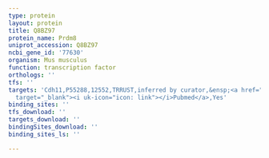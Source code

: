 ```yaml
---
type: protein
layout: protein
title: Q8BZ97
protein_name: Prdm8
uniprot_accession: Q8BZ97
ncbi_gene_id: '77630'
organism: Mus musculus
function: transcription factor
orthologs: ''
tfs: ''
targets: 'Cdh11,P55288,12552,TRRUST,inferred by curator,&ensp;<a href="https://www.ncbi.nlm.nih.gov/pubmed/?term=22284184%5Buid%5D+OR+29087512%5Buid%5D"
  target="_blank"><i uk-icon="icon: link"></i>Pubmed</a>,Yes'
binding_sites: ''
tfs_download: ''
targets_download: ''
bindingSites_download: ''
binding_sites_ls: ''

---
```

